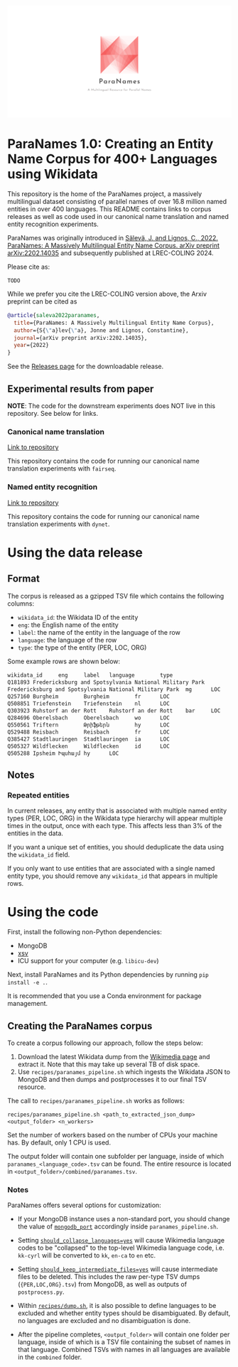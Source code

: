 <img src="data/paranames_banner.png"></img>

# ParaNames 1.0: Creating an Entity Name Corpus for 400+ Languages using Wikidata

This repository is the home of the ParaNames project, a massively multilingual dataset consisting of parallel names of over 16.8 million named entities in over 400 languages. This README contains links to corpus releases as well as code used in our canonical name translation and named entity recognition experiments.

ParaNames was originally introduced in [Sälevä, J. and Lignos, C., 2022. ParaNames: A Massively Multilingual Entity Name Corpus. arXiv preprint arXiv:2202.14035](https://arxiv.org/abs/2202.14035) and subsequently published at LREC-COLING 2024.

Please cite as:
```
TODO
```

While we prefer you cite the LREC-COLING version above, the Arxiv preprint can be cited as

```bibtex
@article{saleva2022paranames,
  title={ParaNames: A Massively Multilingual Entity Name Corpus},
  author={S{\"a}lev{\"a}, Jonne and Lignos, Constantine},
  journal={arXiv preprint arXiv:2202.14035},
  year={2022}
}
```

See the [Releases page](https://github.com/bltlab/paranames/releases) for the downloadable release.

## Experimental results from paper

**NOTE**: The code for the downstream experiments does NOT live in this repository. See below for links.

### Canonical name translation

[Link to repository](https://github.com/j0ma/paranames-canonical-name-translation)

This repository contains the code for running our canonical name translation experiments with `fairseq`.

### Named entity recognition

[Link to repository](https://github.com/j0ma/paranames-named-entity-recognition)

This repository contains the code for running our canonical name translation experiments with `dynet`.

# Using the data release

## Format

The corpus is released as a gzipped TSV file which contains the following columns:

* `wikidata_id`: the Wikidata ID of the entity
* `eng`: the English name of the entity
* `label`: the name of the entity in the language of the row
* `language`: the language of the row
* `type`: the type of the entity (PER, LOC, ORG)

Some example rows are shown below:
```
wikidata_id     eng     label   language        type
Q181893 Fredericksburg and Spotsylvania National Military Park  Fredericksburg and Spotsylvania National Military Park  mg      LOC
Q257160 Burgheim        Burgheim        fr      LOC
Q508851 Triefenstein    Triefenstein    nl      LOC
Q303923 Ruhstorf an der Rott    Ruhstorf an der Rott    bar     LOC
Q284696 Oberelsbach     Oberelsbach     wo      LOC
Q550561 Triftern        Թրիֆթերն        hy      LOC
Q529488 Reisbach        Reisbach        fr      LOC
Q385427 Stadtlauringen  Stadtlauringen  ia      LOC
Q505327 Wildflecken     Wildflecken     id      LOC
Q505288 Ipsheim Իպսհայմ hy      LOC
```


## Notes

### Repeated entities

In current releases, any entity that is associated with multiple named entity types (PER, LOC, ORG) in the Wikidata type hierarchy will appear multiple times in the output, once with each type. This affects less than 3% of the entities in the data.

If you want a unique set of entities, you should deduplicate the data using the `wikidata_id` field.

If you only want to use entities that are associated with a single named entity type, you should remove any `wikidata_id` that appears in multiple rows.


# Using the code

First, install the following non-Python dependencies:

- MongoDB
- [xsv](https://github.com/BurntSushi/xsv)
- ICU support for your computer (e.g. `libicu-dev`)

Next, install ParaNames and its Python dependencies by running `pip install -e .`.

It is recommended that you use a Conda environment for package management.

## Creating the ParaNames corpus

To create a corpus following our approach, follow the steps below:

1. Download the latest Wikidata dump from the [Wikimedia page](https://dumps.wikimedia.org/wikidatawiki/entities/) and extract it. Note that this may take up several TB of disk space.
2. Use `recipes/paranames_pipeline.sh` which ingests the Wikidata JSON to MongoDB and then dumps and postprocesses it to our final TSV resource.

The call to `recipes/paranames_pipeline.sh` works as follows:

```
recipes/paranames_pipeline.sh <path_to_extracted_json_dump> <output_folder> <n_workers>
```

Set the number of workers based on the number of CPUs your machine has.
By default, only 1 CPU is used.

The output folder will contain one subfolder per language, inside of which `paranames_<language_code>.tsv` can be found.
The entire resource is located in `<output_folder>/combined/paranames.tsv`.

### Notes


ParaNames offers several options for customization:

- If your MongoDB instance uses a non-standard port, you should change the value of [`mongodb_port`](https://github.com/bltlab/paranames/blob/main/recipes/paranames_pipeline.sh#L13) accordingly inside `paranames_pipeline.sh`.

- Setting [`should_collapse_languages=yes`](https://github.com/bltlab/paranames/blob/main/recipes/dump.sh#L17) will cause Wikimedia language codes to be "collapsed" to the top-level Wikimedia language code, i.e. `kk-cyrl` will be converted to `kk`, `en-ca` to `en` etc.

- Setting [`should_keep_intermediate_files=yes`](https://github.com/bltlab/paranames/blob/main/recipes/dump.sh#L18) will cause intermediate files to be deleted. This includes the raw per-type TSV dumps (`{PER,LOC,ORG}.tsv`) from MongoDB, as well as outputs of `postprocess.py`.

- Within [`recipes/dump.sh`](https://github.com/bltlab/paranames/blob/main/recipes/dump.sh), it is also possible to define languages to be excluded and whether entity types should be disambiguated. By default, no languages are excluded and no disambiguation is done.

- After the pipeline completes, `<output_folder>` will contain one folder per language, inside of which is a TSV file containing the subset of names in that language. Combined TSVs with names in all languages are available in the `combined` folder.
